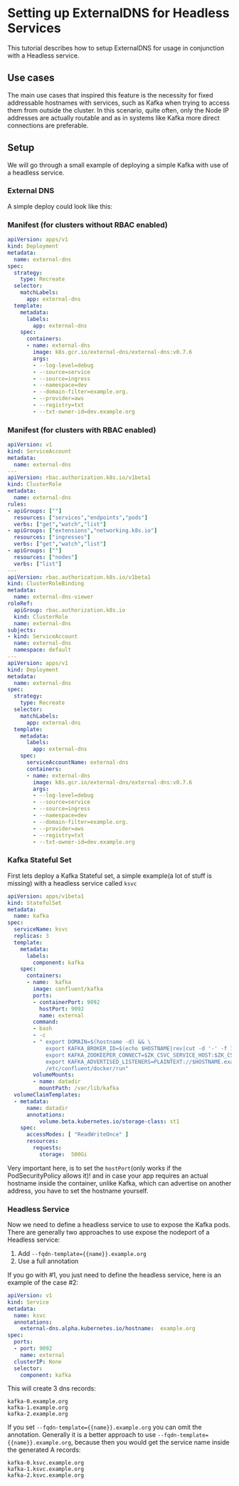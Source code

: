 # Setting up ExternalDNS for Headless Services 

This tutorial describes how to setup ExternalDNS for usage in conjunction with a Headless service.

## Use cases
The main use cases that inspired this feature is the necessity for fixed addressable hostnames with services, such as Kafka when trying to access them from outside the cluster. In this scenario, quite often, only the Node IP addresses are actually routable and as in systems like Kafka more direct connections are preferable.

## Setup

We will go through a small example of deploying a simple Kafka with use of a headless service.

### External DNS

A simple deploy could look like this:
### Manifest (for clusters without RBAC enabled)
```yaml
apiVersion: apps/v1
kind: Deployment
metadata:
  name: external-dns
spec:
  strategy:
    type: Recreate
  selector:
    matchLabels:
      app: external-dns
  template:
    metadata:
      labels:
        app: external-dns
    spec:
      containers:
      - name: external-dns
        image: k8s.gcr.io/external-dns/external-dns:v0.7.6
        args:
        - --log-level=debug
        - --source=service
        - --source=ingress
        - --namespace=dev
        - --domain-filter=example.org. 
        - --provider=aws
        - --registry=txt
        - --txt-owner-id=dev.example.org
```

### Manifest (for clusters with RBAC enabled)
```yaml
apiVersion: v1
kind: ServiceAccount
metadata:
  name: external-dns
---
apiVersion: rbac.authorization.k8s.io/v1beta1
kind: ClusterRole
metadata:
  name: external-dns
rules:
- apiGroups: [""]
  resources: ["services","endpoints","pods"]
  verbs: ["get","watch","list"]
- apiGroups: ["extensions","networking.k8s.io"]
  resources: ["ingresses"] 
  verbs: ["get","watch","list"]
- apiGroups: [""]
  resources: ["nodes"]
  verbs: ["list"]
---
apiVersion: rbac.authorization.k8s.io/v1beta1
kind: ClusterRoleBinding
metadata:
  name: external-dns-viewer
roleRef:
  apiGroup: rbac.authorization.k8s.io
  kind: ClusterRole
  name: external-dns
subjects:
- kind: ServiceAccount
  name: external-dns
  namespace: default
---
apiVersion: apps/v1
kind: Deployment
metadata:
  name: external-dns
spec:
  strategy:
    type: Recreate
  selector:
    matchLabels:
      app: external-dns
  template:
    metadata:
      labels:
        app: external-dns
    spec:
      serviceAccountName: external-dns
      containers:
      - name: external-dns
        image: k8s.gcr.io/external-dns/external-dns:v0.7.6
        args:
        - --log-level=debug
        - --source=service
        - --source=ingress
        - --namespace=dev
        - --domain-filter=example.org. 
        - --provider=aws
        - --registry=txt
        - --txt-owner-id=dev.example.org
```


### Kafka Stateful Set

First lets deploy a Kafka Stateful set, a simple example(a lot of stuff is missing) with a headless service called `ksvc`

```yaml
apiVersion: apps/v1beta1
kind: StatefulSet
metadata:
  name: kafka
spec:
  serviceName: ksvc
  replicas: 3
  template:
    metadata:
      labels:
        component: kafka
    spec:
      containers:
      - name:  kafka        
        image: confluent/kafka
        ports:
        - containerPort: 9092
          hostPort: 9092
          name: external
        command:
        - bash
        - -c
        - " export DOMAIN=$(hostname -d) && \
            export KAFKA_BROKER_ID=$(echo $HOSTNAME|rev|cut -d '-' -f 1|rev) && \
            export KAFKA_ZOOKEEPER_CONNECT=$ZK_CSVC_SERVICE_HOST:$ZK_CSVC_SERVICE_PORT && \
            export KAFKA_ADVERTISED_LISTENERS=PLAINTEXT://$HOSTNAME.example.org:9092 && \
            /etc/confluent/docker/run"
        volumeMounts:
        - name: datadir
          mountPath: /var/lib/kafka
  volumeClaimTemplates:
  - metadata:
      name: datadir
      annotations:
          volume.beta.kubernetes.io/storage-class: st1
    spec:
      accessModes: [ "ReadWriteOnce" ]
      resources:
        requests:
          storage:  500Gi
```
Very important here, is to set the `hostPort`(only works if the PodSecurityPolicy allows it)! and in case your app requires an actual hostname inside the container, unlike Kafka, which can advertise on another address, you have to set the hostname yourself.

### Headless Service

Now we need to define a headless service to use to expose the Kafka pods. There are generally two approaches to use expose the nodeport of a Headless service:

1. Add `--fqdn-template={{name}}.example.org`
2. Use a full annotation 

If you go with #1, you just need to define the headless service, here is an example of the case #2:

```yaml
apiVersion: v1
kind: Service
metadata:
  name: ksvc
  annotations:
    external-dns.alpha.kubernetes.io/hostname:  example.org
spec:
  ports:
  - port: 9092
    name: external
  clusterIP: None
  selector:
    component: kafka
```
This will create 3 dns records:
```
kafka-0.example.org
kafka-1.example.org
kafka-2.example.org
```

If you set `--fqdn-template={{name}}.example.org` you can omit the annotation.
Generally it is a better approach to use  `--fqdn-template={{name}}.example.org`, because then
you would get the service name inside the generated A records:

```
kafka-0.ksvc.example.org
kafka-1.ksvc.example.org
kafka-2.ksvc.example.org
```

